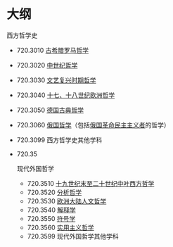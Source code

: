# 大纲



  西方哲学史

  - 720.3010 [古希腊罗马哲学](https://zh.wikipedia.org/w/index.php?title=古希腊罗马哲学&action=edit&redlink=1)
  - 720.3020 [中世纪哲学](https://zh.wikipedia.org/wiki/中世紀哲學)
  - 720.3030 [文艺复兴时期哲学](https://zh.wikipedia.org/wiki/文艺复兴时期哲学)
  - 720.3040 [十七、十八世纪欧洲哲学](https://zh.wikipedia.org/w/index.php?title=十七、十八世纪欧洲哲学&action=edit&redlink=1)
  - 720.3050 [德国古典哲学](https://zh.wikipedia.org/wiki/德国古典哲学)
  - 720.3060 [俄国哲学](https://zh.wikipedia.org/w/index.php?title=俄国哲学&action=edit&redlink=1)（包括[俄国革命民主主义者](https://zh.wikipedia.org/w/index.php?title=俄国革命民主主义者&action=edit&redlink=1)的哲学）
  - 720.3099 西方哲学史其他学科

- 720.35



  现代外国哲学

  - 720.3510 [十九世纪末至二十世纪中叶西方哲学](https://zh.wikipedia.org/w/index.php?title=十九世纪末至二十世纪中叶西方哲学&action=edit&redlink=1)
  - 720.3520 [分析哲学](https://zh.wikipedia.org/wiki/分析哲學)
  - 720.3530 [欧洲大陆人文哲学](https://zh.wikipedia.org/w/index.php?title=欧洲大陆人文哲学&action=edit&redlink=1)
  - 720.3540 [解释学](https://zh.wikipedia.org/wiki/解释学)
  - 720.3550 [符号学](https://zh.wikipedia.org/wiki/符号学)
  - 720.3560 [实用主义哲学](https://zh.wikipedia.org/wiki/实用主义哲学)
  - 720.3599 现代外国哲学其他学科
